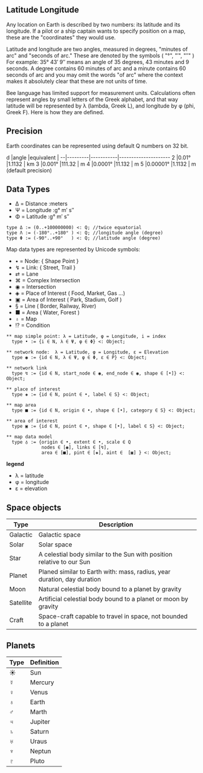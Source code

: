 ## Latitude Longitude

Any location on Earth is described by two numbers: its latitude and its longitude. If a pilot or a ship captain wants to specify position on a map, these are the "coordinates" they would use.

Latitude and longitude are two angles, measured in degrees, "minutes of arc" and "seconds of arc." These are denoted by the symbols ( "°",   "′",   "″"  ) For example: 35° 43′ 9″ means an angle of 35 degrees, 43 minutes and 9 seconds. A degree contains 60 minutes of arc and a minute contains 60 seconds of arc and you may omit the words "of arc" where the context makes it absolutely clear that these are not units of time.

Bee language has limited support for measurement units. Calculations often represent angles by small letters of the Greek alphabet, and that way latitude will be represented by λ (lambda, Greek L), and longitude by φ (phi, Greek F). Here is how they are defined. 

## Precision

Earth coordinates can be represented using default Q numbers on 32 bit.

d |angle    |equivalent |
--|---------|-----------|---------------------
2 |0.01°	|1.1132     | km
3 |0.001°	|111.32     | m
4 |0.0001°	|11.132     | m
5 |0.00001°	|1.1132     | m (default precision)

## Data Types

* Δ = Distance  :meters
* Ψ = Longitude :g° m′ s″
* Φ = Latitude  :g° m′ s″

```
type Δ := (0..+100000000) <: Q; //twice equatorial
type Λ := (-180°..+180° ) <: Q; //longitude angle (degree)
type Φ := (-90°..+90°   ) <: Q; //latitude angle (degree)
```

Map data types are represented by Unicode symbols:

* •  = Node: { Shape Point   } 
* ↯  = Link: { Street, Trail }
* ⇄  = Lane
* ⌘  = Complex Intersection
* ◉  = Intersection
* ◈  = Place of Interest ( Food, Market, Gas ...)
* ▣  = Area  of Interest ( Park, Stadium, Golf  )
* §  = Line ( Border, Railway, River)
* ■  = Area ( Water, Forest )
* ♁  = Map
* ⁉  = Condition

```
** map simple point: λ = Latitude, φ = Longitude, i = index
  type • := {i ∈ N, λ ∈ Ψ, φ ∈ Φ} <: Object;
  
** network node:  λ = Latitude, φ = Longitude, ε = Elevation
  type ◉ := {id ∈ N, λ ∈ Ψ, φ ∈ Φ, ε ∈ P} <: Object;             
 
** network link
  type ↯ := {id ∈ N, start_node ∈ ◉, end_node ∈ ◉, shape ∈ [•]} <: Object;
  
** place of interest
  type ◈ := {id ∈ N, point ∈ •, label ∈ S} <: Object;

** map area 
  type ■ := {id ∈ N, origin ∈ •, shape ∈ [•], category ∈ S} <: Object;

** area of interest
  type ▣ := {id ∈ N, point ∈ •, shape ∈ [•], label ∈ S} <: Object;
  
** map data model
  type ♁ := {origin ∈ •, extent ∈ •, scale ∈ Q 
             nodes ∈ [◉], links ∈ [↯], 
             area ∈ [■], pint ∈ [◈], aint ∈  [▣] } <: Object;
```

**legend**

* λ = latitude
* φ = longitude
* ε = elevation

## Space objects

Type     | Description
---------|-------------------------------------------------------------------------
Galactic | Galactic space
Solar    | Solar space
Star     | A celestial body similar to the Sun with position relative to our Sun
Planet   | Planed similar to Earth with: mass, radius, year duration, day duration
Moon     | Natural celestial body bound to a planet by gravity
Satellite| Artificial celestial body bound to a planet or moon by gravity
Craft    | Space-craft capable to travel in space, not bounded to a planet


## Planets

Type   | Definition
-------|---------------------------------------------------------------------------
☀      | Sun
☿      | Mercury
♀      | Venus
♁      | Earth
♂      | Marth
♃      | Jupiter
♄      | Saturn
♅      | Uraus      
♆      | Neptun
♇      | Pluto
